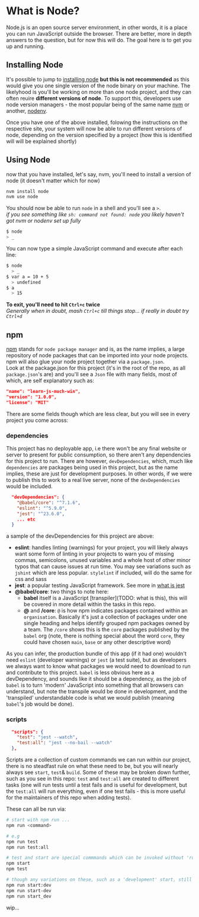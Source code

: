 # What is Node?

Node.js is an open source server environment, in other words, it is a place you can run JavaScript outside the browser. There are better, more in depth answers to the question, but for now this will do. The goal here is to get you up and running.

## Installing Node

It's possible to jump to [installing node](https://nodejs.org/en/download/) **but this is not recommended** as this would give you one single version of the node binary on your machine. The likelyhood is you'll be working on more than one node project, and they can often reuire **different versions of node**. To support this, developers use node version managers - the most popular being of the same name [nvm](https://github.com/creationix/nvm) or another, [nodenv](https://github.com/nodenv/nodenv).

Once you have one of the above installed, folowing the instructions on the respective site, your system will now be able to run different versions of node, depending on the version specified by a project (how this is identified will will be explained shortly)

## Using Node

now that you have installed, let's say, nvm, you'll need to install a version of node (it doesn't matter which for now)

```sh
nvm install node
nvm use node
```

You should now be able to run `node` in a shell and you'll see a `>`.  
*if you see something like `sh: command not found: node` you likely haven't got nvm or nodenv set up fully*
```sh
$ node
> _
```

You can now type a simple JavaScript command and execute after each line:
```sh
$ node
  > _
$ var a = 10 + 5
  > undefined
$ a
  > 15
```
**To exit, you'll need to hit `Ctrl+c` twice**  
*Generally when in doubt, mash `Ctrl+c` till things stop... if really in doubt try `Ctrl+d`*

## npm

[npm](https://www.npmjs.com/) stands for `node package manager` and is, as the name implies, a large repository of node packages that can be imported into your node projects. npm will also glue your node project together via a `package.json`.  
Look at the package.json for this project (it's in the root of the repo, as all `package.json`'s are) and you'll see a `Json` file with many fields, most of which, are self explanatory such as:
```json
"name": "learn-js-much-win",
"version": "1.0.0",
"license": "MIT"
```

There are some fields though which are less clear, but you will see in every project you come across:

### dependencies

This project has no deployable app, i.e there won't be any final website or server to present for public consumption, so there aren't any dependencies for this project to run. There are however, `devDependencies`, which, much like `dependencies` are packages being used in this project, but as the name implies, these are just for development purposes. In other words, if we were to publish this to work to a real live server, none of the `devDependencies` would be included.

```json
  "devDependencies": {
    "@babel/core": "^7.1.6",
    "eslint": "^5.9.0",
    "jest": "^23.6.0",
    ... etc
  }
```

a sample of the devDependencies for this project are above:

- **eslint**: handles linting (warnings) for your project, you will likely always want some form of linting in your projects to warn you of missing commas, semicolons, unused variables and a whole host of other minor typos that can cause issues at run time. You may see variations such as `jshint` which are less popular. `stylelint` if included, will do the same for css and sass
- **jest**: a popular testing JavaScript framework. See more in [what is jest](./what-is-jest.md)
- **@babel/core**: two things to note here:
  - **babel** itself is a JavaScript [transpiler](TODO: what is this), this will be covered in more detail within the tasks in this repo.
  - **@** and **/core**: `@` is how npm indicates packages contained within an `organisation`. Basically it's just a collection of packages under one single heading and helps identify grouped npm packages owned by a team. The `/core` shows this is the `core` packages published by the `babel` org (note, there is nothing special about the word `core`, they could have chosen `main`, `base` or any other descriptive word)

As you can infer, the production bundle of this app (if it had one) wouldn't need `eslint` (developer warnings) or `jest` (a test suite), but as developers we always want to know what packages we would need to download to run and contribute to this project. `babel` is less obvious here as a devDependency, and sounds like it should be a dependency, as the job of `babel` is to turn 'modern' JavaScript into something that all browsers can understand, but note the transpile would be done in development, and the 'transpiled' understandable code is what we would publish (meaning `babel`'s job would be done).

### scripts

```json
  "scripts": {
    "test": "jest --watch",
    "test:all": "jest --no-bail --watch"
  },
```

Scripts are a collection of custom commands we can run within our project, there is no steadfast rule on what these need to be, but you will nearly always see `start`, `test`& `build`. Some of these may be broken down further, such as you see in this repo: `test` and `test:all` are created to different tasks (one will run tests until a test fails and is useful for development, but the `test:all` will run everything, even if one test fails - this is more useful for the maintainers of this repo when adding tests).

These can all be run via:

```sh
# start with npm run ...
npm run <command>

# e.g
npm run test
npm run test:all

# test and start are special commmands which can be invoked without 'run'
npm start
npm test

# though any variations on these, such as a 'development' start, still need the 'run' keyword
npm run start:dev
npm run start-dev
npm run start_dev

```

wip...
